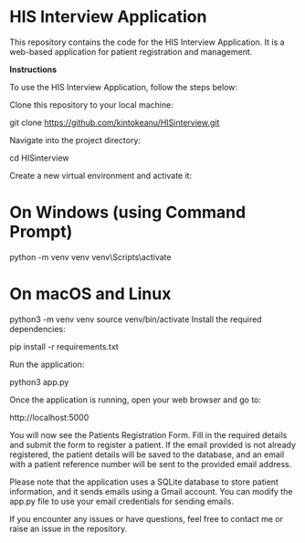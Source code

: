 # HIS Interview Application


This repository contains the code for the HIS Interview Application. It is a web-based application for patient registration and management.


**Instructions**


To use the HIS Interview Application, follow the steps below:

Clone this repository to your local machine:


git clone https://github.com/kintokeanu/HISinterview.git

Navigate into the project directory:

cd HISinterview

Create a new virtual environment and activate it:

# On Windows (using Command Prompt)
python -m venv venv
venv\Scripts\activate

# On macOS and Linux
python3 -m venv venv
source venv/bin/activate
Install the required dependencies:


pip install -r requirements.txt


Run the application:

python3 app.py

Once the application is running, open your web browser and go to:


http://localhost:5000


You will now see the Patients Registration Form. Fill in the required details and submit the form to register a patient. If the email provided is not already registered, the patient details will be saved to the database, and an email with a patient reference number will be sent to the provided email address.

Please note that the application uses a SQLite database to store patient information, and it sends emails using a Gmail account. You can modify the app.py file to use your email credentials for sending emails.

If you encounter any issues or have questions, feel free to contact me or raise an issue in the repository. 